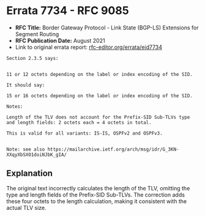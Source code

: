 # Errata 7734 - RFC 9085

- **RFC Title:** Border Gateway Protocol - Link State (BGP-LS) Extensions for Segment Routing
- **RFC Publication Date:** August 2021
- Link to original errata report: [rfc-editor.org/errata/eid7734](https://www.rfc-editor.org/errata/eid7734)

```
Section 2.3.5 says:


11 or 12 octets depending on the label or index encoding of the SID.

It should say:

15 or 16 octets depending on the label or index encoding of the SID.

Notes:

Length of the TLV does not account for the Prefix-SID Sub-TLVs type and length fields: 2 octets each = 4 octets in total.
This is valid for all variants: IS-IS, OSPFv2 and OSPFv3.

Note: see also https://mailarchive.ietf.org/arch/msg/idr/G_3KN-XXqyXbSXO1doiNJbK_gIA/
```

## Explanation

The original text incorrectly calculates the length of the TLV, omitting the type and length fields of the Prefix-SID Sub-TLVs. The correction adds these four octets to the length calculation, making it consistent with the actual TLV size.
